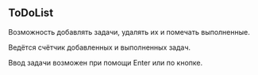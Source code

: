 ## ToDoList

Возможность добавлять задачи, удалять их и помечать выполненные.

Ведётся счётчик добавленных и выполненных задач.

Ввод задачи возможен при помощи Enter или по кнопке.

